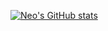 [![Neo's GitHub stats](https://github-readme-stats.vercel.app/api?username=neoryans&show_icons=true&theme=radical)](https://www.facebook.com/ryansneo)
